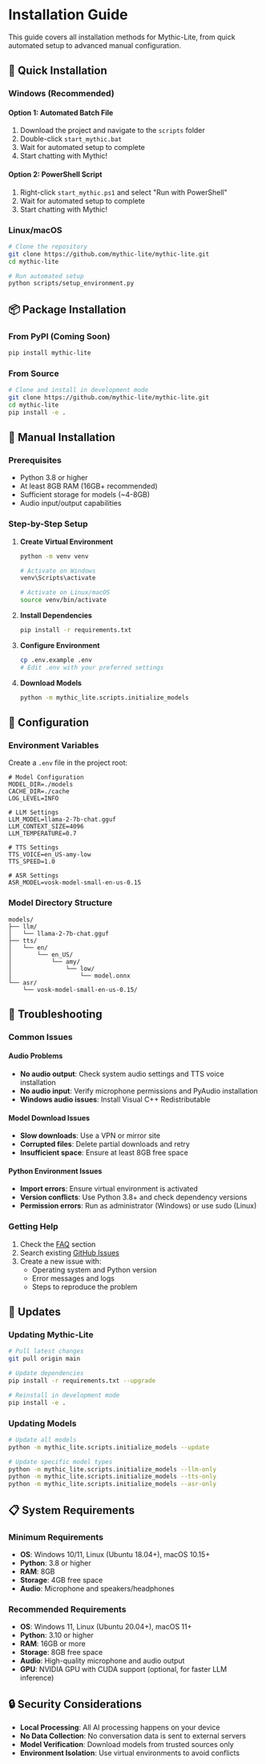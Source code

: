 # Installation Guide

This guide covers all installation methods for Mythic-Lite, from quick automated setup to advanced manual configuration.

## 🚀 Quick Installation

### Windows (Recommended)

#### Option 1: Automated Batch File
1. Download the project and navigate to the `scripts` folder
2. Double-click `start_mythic.bat`
3. Wait for automated setup to complete
4. Start chatting with Mythic!

#### Option 2: PowerShell Script
1. Right-click `start_mythic.ps1` and select "Run with PowerShell"
2. Wait for automated setup to complete
3. Start chatting with Mythic!

### Linux/macOS
```bash
# Clone the repository
git clone https://github.com/mythic-lite/mythic-lite.git
cd mythic-lite

# Run automated setup
python scripts/setup_environment.py
```

## 📦 Package Installation

### From PyPI (Coming Soon)
```bash
pip install mythic-lite
```

### From Source
```bash
# Clone and install in development mode
git clone https://github.com/mythic-lite/mythic-lite.git
cd mythic-lite
pip install -e .
```

## 🔧 Manual Installation

### Prerequisites
- Python 3.8 or higher
- At least 8GB RAM (16GB+ recommended)
- Sufficient storage for models (~4-8GB)
- Audio input/output capabilities

### Step-by-Step Setup

1. **Create Virtual Environment**
   ```bash
   python -m venv venv
   
   # Activate on Windows
   venv\Scripts\activate
   
   # Activate on Linux/macOS
   source venv/bin/activate
   ```

2. **Install Dependencies**
   ```bash
   pip install -r requirements.txt
   ```

3. **Configure Environment**
   ```bash
   cp .env.example .env
   # Edit .env with your preferred settings
   ```

4. **Download Models**
   ```bash
   python -m mythic_lite.scripts.initialize_models
   ```

## 🎯 Configuration

### Environment Variables

Create a `.env` file in the project root:

```env
# Model Configuration
MODEL_DIR=./models
CACHE_DIR=./cache
LOG_LEVEL=INFO

# LLM Settings
LLM_MODEL=llama-2-7b-chat.gguf
LLM_CONTEXT_SIZE=4096
LLM_TEMPERATURE=0.7

# TTS Settings
TTS_VOICE=en_US-amy-low
TTS_SPEED=1.0

# ASR Settings
ASR_MODEL=vosk-model-small-en-us-0.15
```

### Model Directory Structure

```
models/
├── llm/
│   └── llama-2-7b-chat.gguf
├── tts/
│   └── en/
│       └── en_US/
│           └── amy/
│               └── low/
│                   └── model.onnx
└── asr/
    └── vosk-model-small-en-us-0.15/
```

## 🐛 Troubleshooting

### Common Issues

#### Audio Problems
- **No audio output**: Check system audio settings and TTS voice installation
- **No audio input**: Verify microphone permissions and PyAudio installation
- **Windows audio issues**: Install Visual C++ Redistributable

#### Model Download Issues
- **Slow downloads**: Use a VPN or mirror site
- **Corrupted files**: Delete partial downloads and retry
- **Insufficient space**: Ensure at least 8GB free space

#### Python Environment Issues
- **Import errors**: Ensure virtual environment is activated
- **Version conflicts**: Use Python 3.8+ and check dependency versions
- **Permission errors**: Run as administrator (Windows) or use sudo (Linux)

### Getting Help

1. Check the [FAQ](../README.md#faq) section
2. Search existing [GitHub Issues](https://github.com/mythic-lite/mythic-lite/issues)
3. Create a new issue with:
   - Operating system and Python version
   - Error messages and logs
   - Steps to reproduce the problem

## 🔄 Updates

### Updating Mythic-Lite
```bash
# Pull latest changes
git pull origin main

# Update dependencies
pip install -r requirements.txt --upgrade

# Reinstall in development mode
pip install -e .
```

### Updating Models
```bash
# Update all models
python -m mythic_lite.scripts.initialize_models --update

# Update specific model types
python -m mythic_lite.scripts.initialize_models --llm-only
python -m mythic_lite.scripts.initialize_models --tts-only
python -m mythic_lite.scripts.initialize_models --asr-only
```

## 📋 System Requirements

### Minimum Requirements
- **OS**: Windows 10/11, Linux (Ubuntu 18.04+), macOS 10.15+
- **Python**: 3.8 or higher
- **RAM**: 8GB
- **Storage**: 4GB free space
- **Audio**: Microphone and speakers/headphones

### Recommended Requirements
- **OS**: Windows 11, Linux (Ubuntu 20.04+), macOS 11+
- **Python**: 3.10 or higher
- **RAM**: 16GB or more
- **Storage**: 8GB free space
- **Audio**: High-quality microphone and audio output
- **GPU**: NVIDIA GPU with CUDA support (optional, for faster LLM inference)

## 🔒 Security Considerations

- **Local Processing**: All AI processing happens on your device
- **No Data Collection**: No conversation data is sent to external servers
- **Model Verification**: Download models from trusted sources only
- **Environment Isolation**: Use virtual environments to avoid conflicts